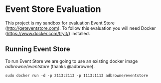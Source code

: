 # Event Store Evaluation

This project is my sandbox for evaluation Event Store (http://geteventstore.com).
To follow this evaluation you will need Docker (https://www.docker.com/tryit/) installed. 

## Running Event Store

To run Event Store we are going to use an existing docker image *adbrowne/eventstore* (thanks @adbrowne). 

```sudo docker run -d -p 2113:2113 -p 1113:1113 adbrowne/eventstore```
